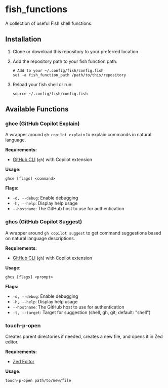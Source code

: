 # fish_functions

A collection of useful Fish shell functions.

## Installation

1. Clone or download this repository to your preferred location
2. Add the repository path to your fish function path:

   ```fish
   # Add to your ~/.config/fish/config.fish
   set -a fish_function_path /path/to/this/repository
   ```

3. Reload your fish shell or run:

   ```fish
   source ~/.config/fish/config.fish
   ```

## Available Functions

### ghce (GitHub Copilot Explain)

A wrapper around `gh copilot explain` to explain commands in natural language.

**Requirements:**

- [GitHub CLI](https://cli.github.com/) (`gh`) with Copilot extension

**Usage:**

```fish
ghce [flags] <command>
```

**Flags:**

- `-d, --debug`: Enable debugging
- `-h, --help`: Display help usage
- `--hostname`: The GitHub host to use for authentication

### ghcs (GitHub Copilot Suggest)

A wrapper around `gh copilot suggest` to get command suggestions based on natural language descriptions.

**Requirements:**

- [GitHub CLI](https://cli.github.com/) (`gh`) with Copilot extension

**Usage:**

```fish
ghcs [flags] <prompt>
```

**Flags:**

- `-d, --debug`: Enable debugging
- `-h, --help`: Display help usage
- `--hostname`: The GitHub host to use for authentication
- `-t, --target`: Target for suggestion (shell, gh, git; default: "shell")

### touch-p-open

Creates parent directories if needed, creates a new file, and opens it in Zed editor.

**Requirements:**

- [Zed Editor](https://zed.dev/)

**Usage:**

```fish
touch-p-open path/to/new/file
```
